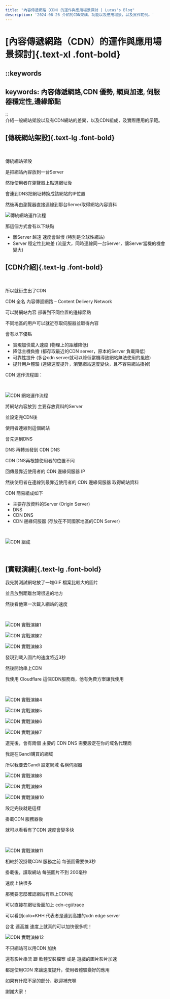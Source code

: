 ```yaml
---
title: "內容傳遞網路（CDN）的運作與應用場景探討 | Lucas's Blog"
description: '2024-08-26 介紹的CDN架構、功能以及應用場景​，以及實作範例。'
---
```


# [內容傳遞網路（CDN）的運作與應用場景探討]{.text-xl .font-bold}

::keywords
---
keywords: 內容傳遞網路,CDN 優勢, 網頁加速, 伺服器穩定性,邊緣節點
---
::
<br>
介紹一般網站架設以及有CDN網站的差異，以及CDN組成，及實際應用的示範。

## [傳統網站架設]{.text-lg .font-bold}
<br>

傳統網站架設

是把網站內容放到一台Server

然後使用者在瀏覽器上點選網址後

會連到DNS把網址轉換成該網站的IP位置

然後再由瀏覽器直接連線到那台Server取得網站內容資料
<br>

![傳統網站運作流程](https://cdn.lucas-chen.website/2024/08/26/01.png)
<br>

那這個方式會有以下缺點

- 離Server 越遠 速度會越慢 (特別是全球性網站)
- Server 穩定性比較差 (流量大，同時連線同一台Server，讓Server當機的機會變大)


## [CDN介紹]{.text-lg .font-bold}
<br>

所以就衍生出了CDN

CDN 全名 內容傳遞網路 – Content Delivery Network

可以將網站內容 部署到不同位置的邊緣節點

不同地區的用戶可以就近存取伺服器並取得內容

會有以下優點

- 實現加快載入速度 (物理上的距離降低)
- 降低主機負擔 (都存取最近的CDN server，原本的Server 負載降低)
- 可靠性提升 (多台cdn server就可以降低當機導致網站無法使用的風險)
- 提升用戶體驗 (連線速度提升，瀏覽網站速度變快，且不容易網站掛掉)


CDN 運作流程圖：

<br>

![CDN 網站運作流程](https://cdn.lucas-chen.website/2024/08/26/02.png)
<br>

將網站內容放到 主要存放資料的Server

並設定完CDN後

使用者連線到這個網站

會先連到DNS

DNS 再轉派發到 CDN DNS

CDN DNS再根據使用者的位置不同

回傳最靠近使用者的 CDN 邊緣伺服器 IP

然後使用者在連線到最靠近使用者的 CDN 邊緣伺服器 取得網站資料


CDN 簡易組成如下

- 主要存放資料的Server (Origin Server)
- DNS
- CDN DNS
- CDN 邊緣伺服器 (存放在不同國家地區的CDN Server)

<br>

![CDN 組成](https://cdn.lucas-chen.website/2024/08/26/03.png)

<br>

## [實戰演練]{.text-lg .font-bold}

我先將測試網站放了一堆GIF 檔案比較大的圖片

並且放到距離台灣很遠的地方

然後看他第一次載入網站的速度

<br>

![CDN 實戰演練1](https://cdn.lucas-chen.website/2024/08/26/04.png)
<br>

![CDN 實戰演練2](https://cdn.lucas-chen.website/2024/08/26/05.png)
<br>

![CDN 實戰演練3](https://cdn.lucas-chen.website/2024/08/26/06.png)
<br>

發現到載入圖片的速度將近3秒

然後開始串上CDN

我使用 Cloudflare 這個CDN服務商，他有免費方案讓我使用

<br>

![CDN 實戰演練4](https://cdn.lucas-chen.website/2024/08/26/07.png)
<br>

![CDN 實戰演練5](https://cdn.lucas-chen.website/2024/08/26/08.png)
<br>

![CDN 實戰演練6](https://cdn.lucas-chen.website/2024/08/26/09.png)
<br>

![CDN 實戰演練7](https://cdn.lucas-chen.website/2024/08/26/10.png)
<br>

選完後，會有兩個 主要的 CDN DNS 需要設定在你的域名代理商

我是在Gandi購買的網域

所以我要去Gandi 設定網域 名稱伺服器
<br>

![CDN 實戰演練8](https://cdn.lucas-chen.website/2024/08/26/11.png)
<br>

![CDN 實戰演練9](https://cdn.lucas-chen.website/2024/08/26/12.png)
<br>

![CDN 實戰演練10](https://cdn.lucas-chen.website/2024/08/26/13.png)
<br>

設定完後就是這樣

掛載CDN 服務器後

就可以看看有了CDN 速度會變多快

<br>

![CDN 實戰演練11](https://cdn.lucas-chen.website/2024/08/26/14.png)
<br>

相較於沒掛載CDN 服務之前 每張圖需要快3秒

掛載後，讀取網站 每張圖片不到 200毫秒

速度上快很多

那我要怎麼確認網站有串上CDN呢

可以直接在網址後面加上 cdn-cgi/trace

可以看到colo=KHH 代表者是連到高雄的cdn edge server

台北 連高雄 速度上就真的可以加快很多呢！


![CDN 實戰演練12](https://cdn.lucas-chen.website/2024/08/26/15.png)
<br>


不只網站可以用CDN 加快

還有影片串流 跟  軟體安裝檔案  或是 遊戲的圖片影片加速

都是使用CDN 來讓速度提升，使用者體驗變好的應用


如果有什麼不足的部分，歡迎補充喔  

謝謝大家！